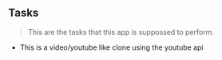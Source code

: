 ## Tasks
  
  > This are the tasks that this app is suppossed to perform. 

  - This is a video/youtube like clone using the youtube api
